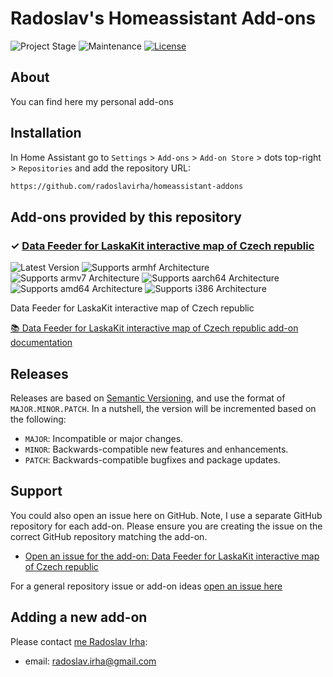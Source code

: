 # Radoslav's Homeassistant Add-ons

![Project Stage][project-stage-shield]
![Maintenance][maintenance-shield]
[![License][license-shield]](LICENSE.md)

## About

You can find here my personal add-ons

## Installation

In Home Assistant go to `Settings` > `Add-ons` > `Add-on Store` > dots top-right > `Repositories` and add the repository URL:

```txt
https://github.com/radoslavirha/homeassistant-addons
```

## Add-ons provided by this repository

### &#10003; [Data Feeder for LaskaKit interactive map of Czech republic][addon-laskakit-data-feeder]

![Latest Version][laskakit-data-feeder-version-shield]
![Supports armhf Architecture][laskakit-data-feeder-armhf-shield]
![Supports armv7 Architecture][laskakit-data-feeder-armv7-shield]
![Supports aarch64 Architecture][laskakit-data-feeder-aarch64-shield]
![Supports amd64 Architecture][laskakit-data-feeder-amd64-shield]
![Supports i386 Architecture][laskakit-data-feeder-i386-shield]

Data Feeder for LaskaKit interactive map of Czech republic

[:books: Data Feeder for LaskaKit interactive map of Czech republic add-on documentation][addon-doc-laskakit-data-feeder]

## Releases

Releases are based on [Semantic Versioning][semver], and use the format
of ``MAJOR.MINOR.PATCH``. In a nutshell, the version will be incremented
based on the following:

- ``MAJOR``: Incompatible or major changes.
- ``MINOR``: Backwards-compatible new features and enhancements.
- ``PATCH``: Backwards-compatible bugfixes and package updates.

## Support

You could also open an issue here on GitHub. Note, I use a separate
GitHub repository for each add-on. Please ensure you are creating the issue
on the correct GitHub repository matching the add-on.

- [Open an issue for the add-on: Data Feeder for LaskaKit interactive map of Czech republic][laskakit-data-feeder-issue]

For a general repository issue or add-on ideas [open an issue here][issue]

## Adding a new add-on

Please contact [me Radoslav Irha][radoslavirha]:

- email: radoslav.irha@gmail.com


[addon-laskakit-data-feeder]: https://github.com/radoslavirha/ha-addon-laskakit-data-feeder/tree/v0.1.15
[addon-doc-laskakit-data-feeder]: https://github.com/radoslavirha/ha-addon-laskakit-data-feeder/blob/v0.1.15/README.md
[laskakit-data-feeder-issue]: https://github.com/radoslavirha/ha-addon-laskakit-data-feeder/issues
[laskakit-data-feeder-version-shield]: https://img.shields.io/badge/version-v0.1.15-blue.svg
[laskakit-data-feeder-aarch64-shield]: https://img.shields.io/badge/aarch64-yes-green.svg
[laskakit-data-feeder-amd64-shield]: https://img.shields.io/badge/amd64-yes-green.svg
[laskakit-data-feeder-armhf-shield]: https://img.shields.io/badge/armhf-yes-green.svg
[laskakit-data-feeder-armv7-shield]: https://img.shields.io/badge/armv7-yes-green.svg
[laskakit-data-feeder-i386-shield]: https://img.shields.io/badge/i386-yes-green.svg
[awesome-shield]: https://img.shields.io/badge/awesome%3F-yes-brightgreen.svg
[awesome]: https://awesome-ha.com
[radoslavirha]: https://github.com/radoslavirha
[gitlabci-shield]: https://gitlab.com/radoslavirha/homeassistant-addons/badges/master/pipeline.svg
[gitlabci]: https://gitlab.com/radoslavirha/homeassistant-addons/pipelines
[issue]: https://github.com/radoslavirha/homeassistant-addons/issues
[license-shield]: https://img.shields.io/github/license/radoslavirha/homeassistant-addons.svg
[maintenance-shield]: https://img.shields.io/maintenance/yes/2023.svg
[project-stage-shield]: https://img.shields.io/badge/project%20stage-production%20ready-brightgreen.svg
[semver]: http://semver.org/spec/v2.0.0.html